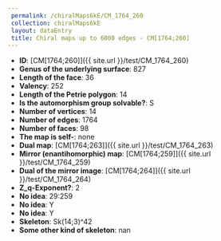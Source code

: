```yaml
--- 
 permalink: /chiralMaps6kE/CM_1764_260 
 collection: chiralMaps6kE
 layout: dataEntry
 title: Chiral maps up to 6000 edges - CM[1764;260]
---
```


- **ID**: [CM[1764;260]]({{ site.url }}/test/CM_1764_260)
- **Genus of the underlying surface**: 827
- **Length of the face**: 36
- **Valency**: 252
- **Length of the Petrie polygon**: 14
- **Is the automorphism group solvable?**: S
- **Number of vertices**: 14
- **Number of edges**: 1764
- **Number of faces**: 98
- **The map is self-**: none
- **Dual map**: [CM[1764;263]]({{ site.url }}/test/CM_1764_263)
- **Mirror (enantihomorphic) map**: [CM[1764;259]]({{ site.url }}/test/CM_1764_259)
- **Dual of the mirror image**: [CM[1764;264]]({{ site.url }}/test/CM_1764_264)
- **Z_q-Exponent?**: 2
- **No idea**:  29:259
- **No idea**: Y
- **No idea**: Y
- **Skeleton**: Sk(14;3)^42
- **Some other kind of skeleton**: nan
